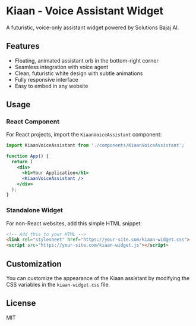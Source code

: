 
# Kiaan - Voice Assistant Widget

A futuristic, voice-only assistant widget powered by Solutions Bajaj AI.

## Features

- Floating, animated assistant orb in the bottom-right corner
- Seamless integration with voice agent
- Clean, futuristic white design with subtle animations
- Fully responsive interface
- Easy to embed in any website

## Usage

### React Component

For React projects, import the `KiaanVoiceAssistant` component:

```jsx
import KiaanVoiceAssistant from './components/KiaanVoiceAssistant';

function App() {
  return (
    <div>
      <h1>Your Application</h1>
      <KiaanVoiceAssistant />
    </div>
  );
}
```

### Standalone Widget

For non-React websites, add this simple HTML snippet:

```html
<!-- Add this to your HTML -->
<link rel="stylesheet" href="https://your-site.com/kiaan-widget.css">
<script src="https://your-site.com/kiaan-widget.js"></script>
```

## Customization

You can customize the appearance of the Kiaan assistant by modifying the CSS variables in the `kiaan-widget.css` file.

## License

MIT
